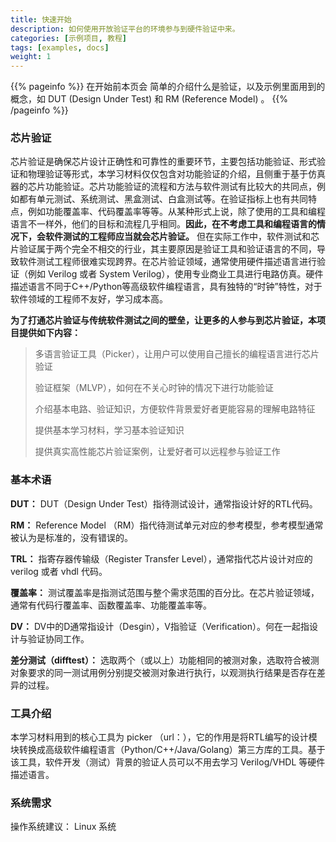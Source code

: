 ```yaml
---
title: 快速开始
description: 如何使用开放验证平台的环境参与到硬件验证中来。
categories: [示例项目, 教程]
tags: [examples, docs]
weight: 1
---
```


{{% pageinfo %}}
在开始前本页会 简单的介绍什么是验证，以及示例里面用到的概念，如 DUT (Design Under Test) 和 RM (Reference Model) 。
{{% /pageinfo %}}

### 芯片验证

芯片验证是确保芯片设计正确性和可靠性的重要环节，主要包括功能验证、形式验证和物理验证等形式，本学习材料仅仅包含对功能验证的介绍，且侧重于基于仿真器的芯片功能验证。芯片功能验证的流程和方法与软件测试有比较大的共同点，例如都有单元测试、系统测试、黑盒测试、白盒测试等。在验证指标上也有共同特点，例如功能覆盖率、代码覆盖率等等。从某种形式上说，除了使用的工具和编程语言不一样外，他们的目标和流程几乎相同。**因此，在不考虑工具和编程语言的情况下，会软件测试的工程师应当就会芯片验证。** 但在实际工作中，软件测试和芯片验证属于两个完全不相交的行业，其主要原因是验证工具和验证语言的不同，导致软件测试工程师很难实现跨界。在芯片验证领域，通常使用硬件描述语言进行验证（例如 Verilog 或者 System Verilog），使用专业商业工具进行电路仿真。硬件描述语言不同于C++/Python等高级软件编程语言，具有独特的“时钟”特性，对于软件领域的工程师不友好，学习成本高。

**为了打通芯片验证与传统软件测试之间的壁垒，让更多的人参与到芯片验证，本项目提供如下内容：**

<blockquote><p>
多语言验证工具（Picker），让用户可以使用自己擅长的编程语言进行芯片验证

验证框架（MLVP），如何在不关心时钟的情况下进行功能验证

介绍基本电路、验证知识，方便软件背景爱好者更能容易的理解电路特征

提供基本学习材料，学习基本验证知识

提供真实高性能芯片验证案例，让爱好者可以远程参与验证工作

</blockquote></p>


### 基本术语

**DUT：** DUT（Design Under Test）指待测试设计，通常指设计好的RTL代码。

**RM：** Reference Model （RM）指代待测试单元对应的参考模型，参考模型通常被认为是标准的，没有错误的。

**TRL：** 指寄存器传输级（Register Transfer Level），通常指代芯片设计对应的 verilog 或者 vhdl 代码。

**覆盖率：** 测试覆盖率是指测试范围与整个需求范围的百分比。在芯片验证领域，通常有代码行覆盖率、函数覆盖率、功能覆盖率等。

**DV：** DV中的D通常指设计（Desgin），V指验证（Verification）。何在一起指设计与验证协同工作。

**差分测试（difftest）：** 选取两个（或以上）功能相同的被测对象，选取符合被测对象要求的同一测试用例分别提交被测对象进行执行，以观测执行结果是否存在差异的过程。

### 工具介绍

本学习材料用到的核心工具为 picker （url：），它的作用是将RTL编写的设计模块转换成高级软件编程语言（Python/C++/Java/Golang）第三方库的工具。基于该工具，软件开发（测试）背景的验证人员可以不用去学习 Verilog/VHDL 等硬件描述语言。

### 系统需求

操作系统建议： Linux 系统
